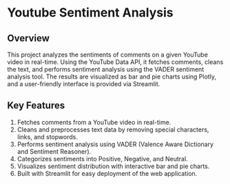 # Youtube Sentiment Analysis

## Overview

This project analyzes the sentiments of comments on a given YouTube video in real-time. Using the YouTube Data API, it fetches comments, cleans the text, and performs sentiment analysis using the VADER sentiment analysis tool. The results are visualized as bar and pie charts using Plotly, and a user-friendly interface is provided via Streamlit.


## Key Features
1. Fetches comments from a YouTube video in real-time.
2. Cleans and preprocesses text data by removing special characters, links, and stopwords.
3. Performs sentiment analysis using VADER (Valence Aware Dictionary and Sentiment Reasoner).
4. Categorizes sentiments into Positive, Negative, and Neutral.
5. Visualizes sentiment distribution with interactive bar and pie charts.
6. Built with Streamlit for easy deployment of the web application.
